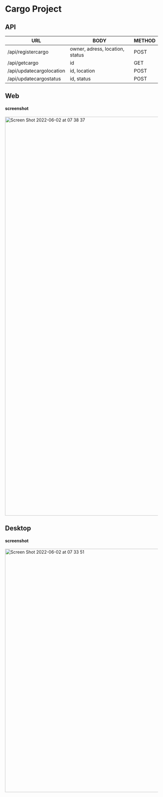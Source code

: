 # Cargo Project

## API

|URL   |BODY   | METHOD   |
| ------------ | ------------ | ------------ |
| /api/registercargo  | owner, adress, location, status  | POST  |
| /api/getcargo  | id  | GET  |
| /api/updatecargolocation  |  id, location |  POST |
| /api/updatecargostatus  |  id, status |  POST |

## Web

#### screenshot
<img width="1309" alt="Screen Shot 2022-06-02 at 07 38 37" src="https://user-images.githubusercontent.com/88425310/171554088-3490b0c2-280c-4f35-84fe-6cd77c8e03ff.png">


## Desktop

#### screenshot
<img width="799" alt="Screen Shot 2022-06-02 at 07 33 51" src="https://user-images.githubusercontent.com/88425310/171554104-3ae8f680-69d8-4baf-b377-d331b0c52ac2.png">
